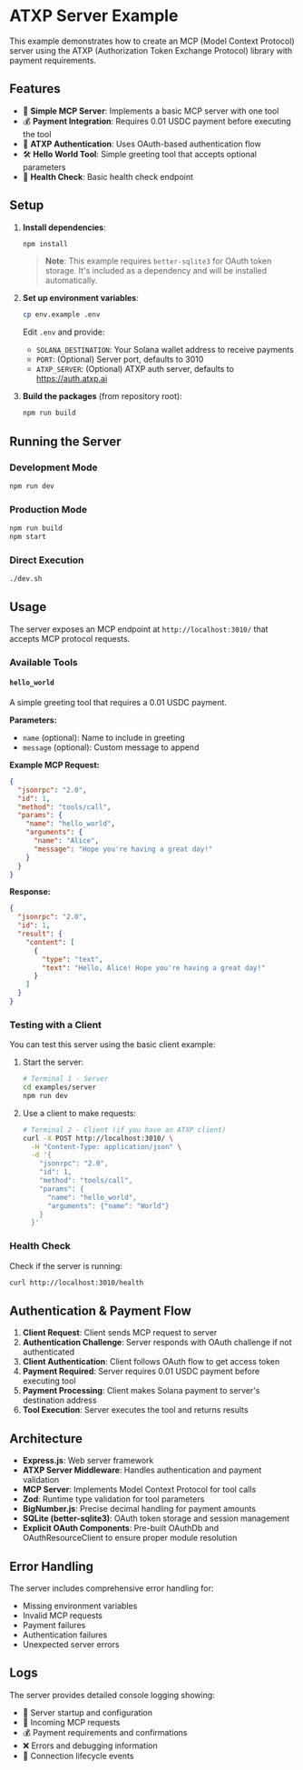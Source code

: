 # ATXP Server Example

This example demonstrates how to create an MCP (Model Context Protocol) server using the ATXP (Authorization Token Exchange Protocol) library with payment requirements.

## Features

- 🚀 **Simple MCP Server**: Implements a basic MCP server with one tool
- 💰 **Payment Integration**: Requires 0.01 USDC payment before executing the tool
- 🔐 **ATXP Authentication**: Uses OAuth-based authentication flow
- 🛠️ **Hello World Tool**: Simple greeting tool that accepts optional parameters
- 🏥 **Health Check**: Basic health check endpoint

## Setup

1. **Install dependencies**:
   ```bash
   npm install
   ```
   
   > **Note**: This example requires `better-sqlite3` for OAuth token storage. It's included as a dependency and will be installed automatically.

2. **Set up environment variables**:
   ```bash
   cp env.example .env
   ```
   
   Edit `.env` and provide:
   - `SOLANA_DESTINATION`: Your Solana wallet address to receive payments
   - `PORT`: (Optional) Server port, defaults to 3010
   - `ATXP_SERVER`: (Optional) ATXP auth server, defaults to https://auth.atxp.ai

3. **Build the packages** (from repository root):
   ```bash
   npm run build
   ```

## Running the Server

### Development Mode
```bash
npm run dev
```

### Production Mode
```bash
npm run build
npm start
```

### Direct Execution
```bash
./dev.sh
```

## Usage

The server exposes an MCP endpoint at `http://localhost:3010/` that accepts MCP protocol requests.

### Available Tools

#### `hello_world`
A simple greeting tool that requires a 0.01 USDC payment.

**Parameters:**
- `name` (optional): Name to include in greeting  
- `message` (optional): Custom message to append

**Example MCP Request:**
```json
{
  "jsonrpc": "2.0",
  "id": 1,
  "method": "tools/call",
  "params": {
    "name": "hello_world",
    "arguments": {
      "name": "Alice",
      "message": "Hope you're having a great day!"
    }
  }
}
```

**Response:**
```json
{
  "jsonrpc": "2.0",
  "id": 1,
  "result": {
    "content": [
      {
        "type": "text", 
        "text": "Hello, Alice! Hope you're having a great day!"
      }
    ]
  }
}
```

### Testing with a Client

You can test this server using the basic client example:

1. Start the server:
   ```bash
   # Terminal 1 - Server
   cd examples/server
   npm run dev
   ```

2. Use a client to make requests:
   ```bash
   # Terminal 2 - Client (if you have an ATXP client)
   curl -X POST http://localhost:3010/ \
     -H "Content-Type: application/json" \
     -d '{
       "jsonrpc": "2.0",
       "id": 1,
       "method": "tools/call", 
       "params": {
         "name": "hello_world",
         "arguments": {"name": "World"}
       }
     }'
   ```

### Health Check

Check if the server is running:
```bash
curl http://localhost:3010/health
```

## Authentication & Payment Flow

1. **Client Request**: Client sends MCP request to server
2. **Authentication Challenge**: Server responds with OAuth challenge if not authenticated
3. **Client Authentication**: Client follows OAuth flow to get access token
4. **Payment Required**: Server requires 0.01 USDC payment before executing tool
5. **Payment Processing**: Client makes Solana payment to server's destination address
6. **Tool Execution**: Server executes the tool and returns results

## Architecture

- **Express.js**: Web server framework
- **ATXP Server Middleware**: Handles authentication and payment validation
- **MCP Server**: Implements Model Context Protocol for tool calls
- **Zod**: Runtime type validation for tool parameters
- **BigNumber.js**: Precise decimal handling for payment amounts
- **SQLite (better-sqlite3)**: OAuth token storage and session management
- **Explicit OAuth Components**: Pre-built OAuthDb and OAuthResourceClient to ensure proper module resolution

## Error Handling

The server includes comprehensive error handling for:
- Missing environment variables
- Invalid MCP requests
- Payment failures
- Authentication failures
- Unexpected server errors

## Logs

The server provides detailed console logging showing:
- 🚀 Server startup and configuration
- 📨 Incoming MCP requests
- 💰 Payment requirements and confirmations
- ❌ Errors and debugging information
- 🔌 Connection lifecycle events